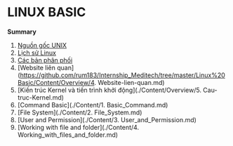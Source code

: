 # LINUX BASIC

**Summary**

   1. [Nguồn gốc UNIX](./Content/1.%20Basic_Command.md)
   2. [Lịch sử Linux]() 
   3. [Các bản phân phối]()
   4. [Website liên quan](https://github.com/rum183/Internship_Meditech/tree/master/Linux%20Basic/Content/Overview/4. Website-lien-quan.md)
   5. [Kiến trúc Kernel và tiến trình khởi động](./Content/Overview/5. Cau-truc-Kernel.md)
   6. [Command Basic](./Content/1. Basic_Command.md)
   7. [File System](./Content/2. File_System.md) 
   8. [User and Permission](./Content/3. User_and_Permission.md)
   9. [Working with file and folder](./Content/4. Working_with_files_and_folder.md)


